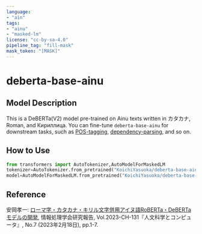```yaml
---
language:
- "ain"
tags:
- "ainu"
- "masked-lm"
license: "cc-by-sa-4.0"
pipeline_tag: "fill-mask"
mask_token: "[MASK]"
---
```


# deberta-base-ainu

## Model Description

This is a DeBERTa(V2) model pre-trained on Ainu texts written in カタカナ, Roman, and Кириллица. You can fine-tune `deberta-base-ainu` for downstream tasks, such as [POS-tagging](https://huggingface.co/KoichiYasuoka/deberta-base-ainu-upos), [dependency-parsing](https://huggingface.co/KoichiYasuoka/deberta-base-ainu-ud-goeswith), and so on.

## How to Use

```py
from transformers import AutoTokenizer,AutoModelForMaskedLM
tokenizer=AutoTokenizer.from_pretrained("KoichiYasuoka/deberta-base-ainu")
model=AutoModelForMaskedLM.from_pretrained("KoichiYasuoka/deberta-base-ainu")
```

## Reference

安岡孝一: [ローマ字・カタカナ・キリル文字併用アイヌ語RoBERTa・DeBERTaモデルの開発](http://id.nii.ac.jp/1001/00224072/), 情報処理学会研究報告, Vol.2023-CH-131『人文科学とコンピュータ』, No.7 (2023年2月18日), pp.1-7.

